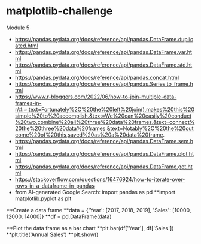 # matplotlib-challenge
Module 5
* https://pandas.pydata.org/docs/reference/api/pandas.DataFrame.duplicated.html
* https://pandas.pydata.org/docs/reference/api/pandas.DataFrame.var.html
* https://pandas.pydata.org/docs/reference/api/pandas.DataFrame.std.html
* https://pandas.pydata.org/docs/reference/api/pandas.concat.html
* https://pandas.pydata.org/docs/reference/api/pandas.Series.to_frame.html
* https://www.r-bloggers.com/2022/06/how-to-join-multiple-data-frames-in-r/#:~:text=Fortunately%2C%20the%20left%20join(),makes%20this%20simple%20to%20accomplish.&text=We%20can%20easily%20conduct%20two,combine%20all%20three%20data%20frames.&text=connect%20the%20three%20data%20frames.&text=Notably%2C%20the%20outcome%20of%20this,saved%20as%20a%20data%20frame.
* https://pandas.pydata.org/docs/reference/api/pandas.DataFrame.sem.html
* https://pandas.pydata.org/docs/reference/api/pandas.DataFrame.plot.html
* https://pandas.pydata.org/docs/reference/api/pandas.DataFrame.get.html
* https://stackoverflow.com/questions/16476924/how-to-iterate-over-rows-in-a-dataframe-in-pandas
* from AI-generated Google Search: import pandas as pd
**import matplotlib.pyplot as plt

**Create a data frame
**data = {'Year': [2017, 2018, 2019], 'Sales': [10000, 12000, 14000]}
**df = pd.DataFrame(data)

**Plot the data frame as a bar chart
**plt.bar(df['Year'], df['Sales'])
**plt.title('Annual Sales')
**plt.show()
